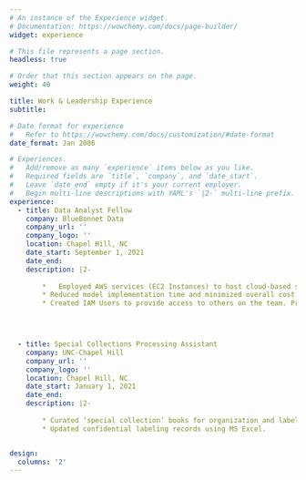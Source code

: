 ```yaml
---
# An instance of the Experience widget.
# Documentation: https://wowchemy.com/docs/page-builder/
widget: experience

# This file represents a page section.
headless: true

# Order that this section appears on the page.
weight: 40

title: Work & Leadership Experience
subtitle:

# Date format for experience
#   Refer to https://wowchemy.com/docs/customization/#date-format
date_format: Jan 2006

# Experiences.
#   Add/remove as many `experience` items below as you like.
#   Required fields are `title`, `company`, and `date_start`.
#   Leave `date_end` empty if it's your current employer.
#   Begin multi-line descriptions with YAML's `|2-` multi-line prefix.
experience:
  - title: Data Analyst Fellow
    company: BlueBonnet Data
    company_url: ''
    company_logo: ''
    location: Chapel Hill, NC
    date_start: September 1, 2021
    date_end: 
    description: |2-
    
        *   Employed AWS services (EC2 Instances) to host cloud-based sessions of R & R-Studio as support for a project performing Dirichlet-Multinomial Bayes Classification. Assisted w/ Exploratory Data Analysis.
        * Reduced model implementation time and minimized overall cost. Implemented to predict ticket-splitting on a voting demographic as consultation for the congressional candidate.
        * Created IAM Users to provide access to others on the team. Presented methodology to affiliates.



        
  - title: Special Collections Processing Assistant
    company: UNC-Chapel Hill
    company_url: ''
    company_logo: ''
    location: Chapel Hill, NC
    date_start: January 1, 2021
    date_end: 
    description: |2-
    
        * Curated ‘special collection’ books for organization and labeling purposes.
        * Updated confidential labeling records using MS Excel.


design:
  columns: '2'
---
```

